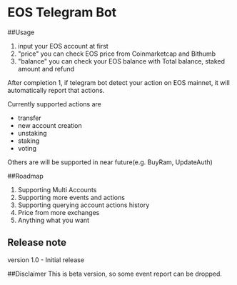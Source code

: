 # EOS Telegram Bot

##Usage
1. input your EOS account at first
2. "price" you can check EOS price from Coinmarketcap and Bithumb
3. "balance" you can check your EOS balance with Total balance, staked amount and refund

After completion 1, if telegram bot detect your action on EOS mainnet, it will automatically report that actions.

Currently supported actions are
- transfer
- new account creation
- unstaking
- staking
- voting

Others are will be supported in near future(e.g. BuyRam, UpdateAuth)

##Roadmap
1. Supporting Multi Accounts
2. Supporting more events and actions
3. Supporting querying account actions history
4. Price from more exchanges
5. Anything what you want

## Release note
version 1.0 - Initial release

##Disclaimer
This is beta version, so some event report can be dropped.

